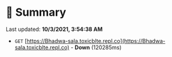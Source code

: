 # 📖 Summary
Last updated: **10/3/2021, 3:54:38 AM**

- `GET` [https://Bhadwa-sala.toxicblte.repl.co](https://Bhadwa-sala.toxicblte.repl.co) - **Down** (120285ms)
